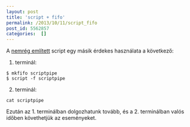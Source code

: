 ```yaml
---
layout: post
title: 'script + fifo'
permalink: /2013/10/11/script_fifo
post_id: 5562857
categories:  []
---
```


A 
[nemrég említett](/2013/10/05/script_scriptreplay) script egy másik érdekes használata a következő:

1. terminál:

```
$ mkfifo scriptpipe
$ script -f scriptpipe
```

2. terminál:

```
cat scriptpipe
```

Ezután az 1. terminálban dolgozhatunk tovább, és a 2. terminálban valós időben követhetjük az eseményeket.